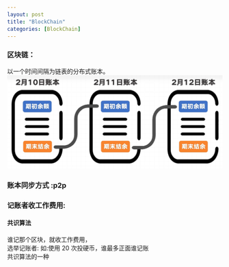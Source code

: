 ```yaml
---
layout: post
title: "BlockChain"
categories: [BlockChain]
---
```


### 区块链：

以一个时间间隔为链表的分布式账本。  
![Alt text](image-8.png)

### 账本同步方式 :p2p

### 记账者收工作费用:

#### 共识算法

谁记那个区块，就收工作费用，  
选举记账者: 如:使用 20 次投硬币，谁最多正面谁记账  
共识算法的一种
